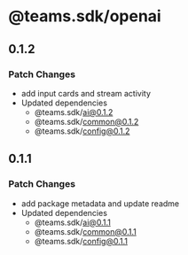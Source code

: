 # @teams.sdk/openai

## 0.1.2

### Patch Changes

-   add input cards and stream activity
-   Updated dependencies
    -   @teams.sdk/ai@0.1.2
    -   @teams.sdk/common@0.1.2
    -   @teams.sdk/config@0.1.2

## 0.1.1

### Patch Changes

-   add package metadata and update readme
-   Updated dependencies
    -   @teams.sdk/ai@0.1.1
    -   @teams.sdk/common@0.1.1
    -   @teams.sdk/config@0.1.1
